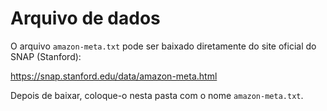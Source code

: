 
# Arquivo de dados

O arquivo `amazon-meta.txt` pode ser baixado diretamente do site oficial do SNAP (Stanford):

https://snap.stanford.edu/data/amazon-meta.html

Depois de baixar, coloque-o nesta pasta com o nome `amazon-meta.txt`.
